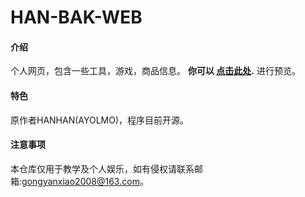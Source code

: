 # HAN-BAK-WEB

#### 介绍
个人网页，包含一些工具，游戏，商品信息。
**你可以 [点击此处](http://han-bak.link).** 进行预览。

#### 特色
原作者HANHAN(AYOLMO)，程序目前开源。

#### 注意事项
本仓库仅用于教学及个人娱乐，如有侵权请联系邮箱:gongyanxiao2008@163.com。

